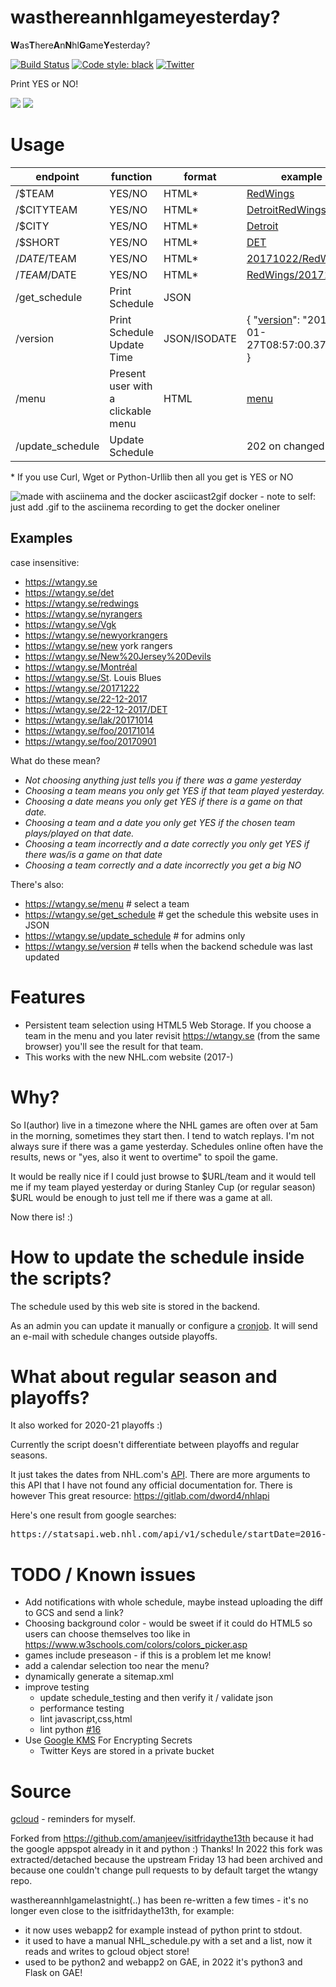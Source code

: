 wasthereannhlgameyesterday?
==========================

**W**as**T**here**A**n**N**hl**G**ame**Y**esterday?

[![Build Status](https://app.travis-ci.com/martbhell/wasthereannhlgamelastnight.svg?branch=master)](https://app.travis-ci.com/martbhell/wasthereannhlgamelastnight)
[![Code style: black](https://img.shields.io/badge/code%20style-black-000000.svg)](https://github.com/ambv/black)
[![Twitter](https://camo.githubusercontent.com/7cf10772eb6ccebe92d678c452a971e6e2778653/687474703a2f2f692e696d6775722e636f6d2f7458536f5468462e706e67)](https://twitter.com/wtangy_app)

Print YES or NO!

<a href="https://wtangy.se"><img src="wtangy_front.png"></a>
<a href="https://wtangy.se/menu"><img src="wtangy_menu.png"></a>

Usage
=====

|endpoint | function | format | example | admin |
|----------|--------|-------|---------------|-------------|
|/$TEAM| YES/NO | HTML* | <a href="https://wtangy.se/RedWings">RedWings</a> | |
|/$CITYTEAM| YES/NO | HTML* |<a href="https://wtangy.se/DetroitRedWings">DetroitRedWings</a> | |
|/$CITY| YES/NO |HTML* | <a href="https://wtangy.se/Detroit">Detroit</a> | |
|/$SHORT| YES/NO |HTML* | <a href="https://wtangy.se/DET">DET</a> | |
|/$DATE/$TEAM | YES/NO | HTML*| <a href="https://wtangy.se/20171022/RedWings">20171022/RedWings</a>| |
|/$TEAM/$DATE | YES/NO | HTML*| <a href="https://wtangy.se/RedWings/20171111">RedWings/20171111</a>| |
|/get_schedule | Print Schedule| JSON | | |
|/version | Print Schedule Update Time| JSON/ISODATE | { "<a href="https://wtangy.se/version">version</a>": "2018-01-27T08:57:00.372800" } | |
|/menu | Present user with a clickable menu | HTML | <a href="https://wtangy.se/menu">menu</a> | |
|/update_schedule | Update Schedule | | 202 on changed | Y |

\*  If you use Curl, Wget or Python-Urllib then all you get is YES or NO

<img src="demo.gif" title="made with asciinema and the docker asciicast2gif docker - note to self: just add .gif to the asciinema recording to get the docker oneliner">

Examples
----------

case insensitive:  

 * https://wtangy.se
 * https://wtangy.se/det
 * https://wtangy.se/redwings
 * https://wtangy.se/nyrangers
 * https://wtangy.se/Vgk
 * https://wtangy.se/newyorkrangers
 * https://wtangy.se/new york rangers
 * https://wtangy.se/New%20Jersey%20Devils
 * https://wtangy.se/Montréal
 * https://wtangy.se/St. Louis Blues
 * https://wtangy.se/20171222
 * https://wtangy.se/22-12-2017
 * https://wtangy.se/22-12-2017/DET
 * https://wtangy.se/lak/20171014
 * https://wtangy.se/foo/20171014
 * https://wtangy.se/foo/20170901

What do these mean?

 * *Not choosing anything just tells you if there was a game yesterday*
 * *Choosing a team means you only get YES if that team played yesterday.*
 * *Choosing a date means you only get YES if there is a game on _that_ date.*
 * *Choosing a team and a date you only get YES if the chosen team plays/played on that date.*
 * *Choosing a team incorrectly and a date correctly you only get YES if there was/is a game on that date*
 * *Choosing a team correctly and a date incorrectly you get a big NO*

There's also:

 * https://wtangy.se/menu # select a team
 * https://wtangy.se/get_schedule # get the schedule this website uses in JSON
 * https://wtangy.se/update_schedule # for admins only
 * https://wtangy.se/version # tells when the backend schedule was last updated

Features
========

 * Persistent team selection using HTML5 Web Storage. If you choose a team in the menu and you later revisit https://wtangy.se (from the same browser) you'll see the result for that team.
 * This works with the new NHL.com website (2017-)

Why?
====

So I(author) live in a timezone where the NHL games are often over at 5am in the morning, sometimes they start then. I tend to watch replays. I'm not always sure if there was a game yesterday. Schedules online often have the results, news or "yes, also it went to overtime" to spoil the game.

It would be really nice if I could just browse to $URL/team and it would tell me if my team played yesterday or during Stanley Cup (or regular season) $URL would be enough to just tell me if there was a game at all.

Now there is! :)

How to update the schedule inside the scripts?
====

The schedule used by this web site is stored in the backend.

As an admin you can update it manually or configure a <a href="gcloud.md">cronjob</a>. It will send an e-mail with schedule changes outside playoffs.

What about regular season and playoffs?
==================================================

It also worked for 2020-21 playoffs :)

Currently the script doesn't differentiate between playoffs and regular seasons.

It just takes the dates from NHL.com's <a href="https://statsapi.web.nhl.com/api/v1/schedule?startDate=2017-10-04&endDate=2017-10-22">API</a>. There are more arguments to this API that I have not found any official documentation for. There is however This great resource: https://gitlab.com/dword4/nhlapi

 Here's one result from google searches:
<pre>
https://statsapi.web.nhl.com/api/v1/schedule/startDate=2016-01-31&endDate=2016-02-05?expand=schedule.teams,schedule.linescore,schedule.broadcasts,schedule.ticket,schedule.game.content.media.epg&leaderCategories=&site=en_nhl&teamId=&
</pre>

TODO / Known issues
====================

 * Add notifications with whole schedule, maybe instead uploading the diff to GCS and send a link?
 * Choosing background color - would be sweet if it could do HTML5 so users can choose themselves too like in https://www.w3schools.com/colors/colors_picker.asp
 * games include preseason - if this is a problem let me know!
 * add a calendar selection too near the menu?
 * dynamically generate a sitemap.xml
 * improve testing
   * update schedule_testing and then verify it / validate json
   * performance testing
   * lint javascript,css,html
   * lint python <a href="https://github.com/martbhell/wasthereannhlgamelastnight/issues/16">#16</a>
 * Use <a href="https://cloud.google.com/security-key-management">Google KMS</a> For Encrypting Secrets </a>
   * Twitter Keys are stored in a private bucket

Source
======

<a href="gcloud.md">gcloud</a> - reminders for myself.

Forked from https://github.com/amanjeev/isitfridaythe13th because it had the google appspot already in it and python :) Thanks! In 2022 this fork was extracted/detached because the upstream Friday 13 had been archived and because one couldn't change pull requests to by default target the wtangy repo.

wasthereannhlgamelastnight(..) has been re-written a few times - it's no longer even close to the isitfridaythe13th, for example:
 - it now uses webapp2 for example instead of python print to stdout.
 - it used to have a manual NHL_schedule.py with a set and a list, now it reads and writes to gcloud object store!
 - used to be python2 and webapp2 on GAE, in 2022 it's python3 and Flask on GAE! 
